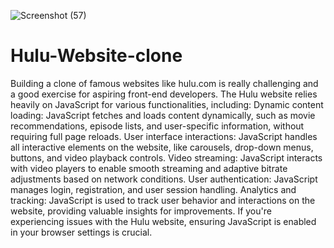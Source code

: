 ![Screenshot (57)](https://github.com/user-attachments/assets/9ac8d661-ae59-4fdd-b127-c06db4ff9945)
# Hulu-Website-clone
Building a clone of famous websites like hulu.com is really challenging and a good exercise for aspiring front-end developers.
The Hulu website relies heavily on JavaScript for various functionalities, including:
Dynamic content loading:
JavaScript fetches and loads content dynamically, such as movie recommendations, episode lists, and user-specific information, without requiring full page reloads.
User interface interactions:
JavaScript handles all interactive elements on the website, like carousels, drop-down menus, buttons, and video playback controls.
Video streaming:
JavaScript interacts with video players to enable smooth streaming and adaptive bitrate adjustments based on network conditions.
User authentication:
JavaScript manages login, registration, and user session handling.
Analytics and tracking:
JavaScript is used to track user behavior and interactions on the website, providing valuable insights for improvements.
If you're experiencing issues with the Hulu website, ensuring JavaScript is enabled in your browser settings is crucial.
